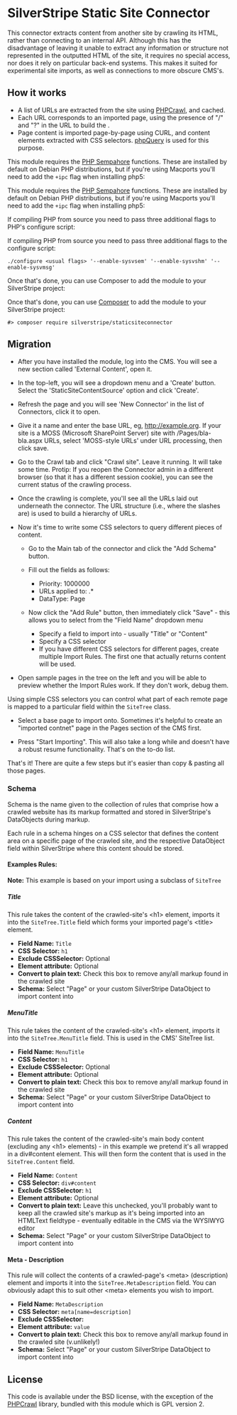 # SilverStripe Static Site Connector

This connector extracts content from another site by crawling its HTML, rather than connecting to an internal API.
Although this has the disadvantage of leaving it unable to extract any information or structure not represented in the outputted HTML of the site, it requires no special access, nor does it rely on particular back-end systems.
This makes it suited for experimental site imports, as well as connections to more obscure CMS's.

## How it works

 * A list of URLs are extracted from the site using [PHPCrawl](http://cuab.de/), and cached.
 * Each URL corresponds to an imported page, using the presence of "/" and "?" in the URL to build the .
 * Page content is imported page-by-page using CURL, and content elements extracted with CSS selectors. [phpQuery](http://code.google.com/p/phpquery/) is used for this purpose.

This module requires the [PHP Sempahore](http://php.net/manual/en/book.sem.php) functions.
These are installed by default on Debian PHP distributions, but if you're using Macports you'll need to add the `+ipc` flag when installing php5:

This module requires the [PHP Sempahore](http://php.net/manual/en/book.sem.php) functions. These are installed by default on Debian PHP distributions, but if you're using Macports you'll need to add the `+ipc` flag when installing php5:

If compiling PHP from source you need to pass three additional flags to PHP's configure script:

If compiling PHP from source you need to pass three additional flags to the configure script:

	./configure <usual flags> '--enable-sysvsem' '--enable-sysvshm' '--enable-sysvmsg'

Once that's done, you can use Composer to add the module to your SilverStripe project:

Once that's done, you can use [Composer](http://getcomposer.org) to add the module to your SilverStripe project:

    #> composer require silverstripe/staticsiteconnector

Migration
---------

 * After you have installed the module, log into the CMS. You will see a new section called 'External Content', open it.

 * In the top-left, you will see a dropdown menu and a 'Create' button. Select the 'StaticSiteContentSource' option and click 'Create'.

 * Refresh the page and you will see 'New Connector' in the list of Connectors, click it to open.

 * Give it a name and enter the base URL, eg, http://example.org. If your site is a MOSS (Microsoft SharePoint Server) site with /Pages/bla-bla.aspx URLs, select 'MOSS-style URLs' under URL processing, then click save.

 * Go to the Crawl tab and click "Crawl site". Leave it running. It will take some time. Protip: If you reopen the Connector admin in a different browser (so that it has a different session cookie), you can see the current status of the crawling process.

 * Once the crawling is complete, you'll see all the URLs laid out underneath the connector. The URL structure (i.e., where the slashes are) is used to build a hierarchy of URLs.

 * Now it's time to write some CSS selectors to query different pieces of content.

	* Go to the Main tab of the connector and click the "Add Schema" button.

	* Fill out the fields as follows:

		* Priority: 1000000
		* URLs applied to: .*
		* DataType: Page

	* Now click the "Add Rule" button, then immediately click "Save" - this allows you to select from the "Field Name" dropdown menu

		* Specify a field to import into - usually "Title" or "Content"
		* Specify a CSS selector
		* If you have different CSS selectors for different pages, create multiple Import Rules. The first one that actually returns content will be used.

 * Open sample pages in the tree on the left and you will be able to preview whether the Import Rules work. If they don't work, debug them.

Using simple CSS selectors you can control what part of each remote page is mapped to a particular field within the `SiteTree` class.

 * Select a base page to import onto. Sometimes it's helpful to create an "imported contnet" page in the Pages section of the CMS first.

 * Press "Start Importing". This will also take a long while and doesn't have a robust resume functionality. That's on the to-do list.

That's it! There are quite a few steps but it's easier than copy & pasting all those pages.

### Schema

Schema is the name given to the collection of rules that comprise how a crawled website has its markup formatted and stored in SilverStripe's DataObjects during markup.

Each rule in a schema hinges on a CSS selector that defines the content area on a specific page of the crawled site, and the respective DataObject field within SilverStripe
where this content should be stored.

#### Examples Rules:

__Note:__ This example is based on your import using a subclass of `SiteTree`

##### Title

This rule takes the content of the crawled-site's &lt;h1&gt; element, imports it into the `SiteTree.Title` field which forms your imported page's &lt;title&gt; element.

* __Field Name:__ `Title`
* __CSS Selector:__ `h1`
* __Exclude CSSSelector:__ Optional
* __Element attribute:__ Optional
* __Convert to plain text:__ Check this box to remove any/all markup found in the crawled site
* __Schema:__ Select "Page" or your custom SilverStripe DataObject to import content into

##### MenuTitle

This rule takes the content of the crawled-site's &lt;h1&gt; element, imports it into the `SiteTree.MenuTitle` field. This is used in the CMS' SiteTree list.

* __Field Name:__ `MenuTitle`
* __CSS Selector:__ `h1`
* __Exclude CSSSelector:__ Optional
* __Element attribute:__ Optional
* __Convert to plain text:__ Check this box to remove any/all markup found in the crawled site
* __Schema:__ Select "Page" or your custom SilverStripe DataObject to import content into

##### Content

This rule takes the content of the crawled-site's main body content (excluding any &lt;h1&gt; elements) - in this example we pretend it's all wrapped in a div#content element.
This will then form the content that is used in the `SiteTree.Content` field.

* __Field Name:__ `Content`
* __CSS Selector:__ `div#content`
* __Exclude CSSSelector:__ `h1`
* __Element attribute:__ Optional
* __Convert to plain text:__ Leave this unchecked, you'll probably want to keep all the crawled site's markup as it's being imported into an HTMLText fieldtype - eventually editable in the CMS via the WYSIWYG editor
* __Schema:__ Select "Page" or your custom SilverStripe DataObject to import content into

#### Meta - Description

This rule will collect the contents of a crawled-page's &lt;meta&gt; (description) element and imports it into the `SiteTree.MetaDescription` field.
You can obviously adapt this to suit other &lt;meta&gt; elements you wish to import.

* __Field Name:__ `MetaDescription`
* __CSS Selector:__ `meta[name=description]`
* __Exclude CSSSelector:__ 
* __Element attribute:__ `value`
* __Convert to plain text:__ Check this box to remove any/all markup found in the crawled site (v.unlikely!)
* __Schema:__ Select "Page" or your custom SilverStripe DataObject to import content into

License
-------

This code is available under the BSD license, with the exception of the [PHPCrawl](http://cuab.de/) library, bundled with this module which is GPL version 2.

